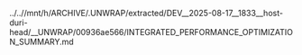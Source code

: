 ../..//mnt/h/ARCHIVE/.UNWRAP/extracted/DEV__2025-08-17__1833__host-duri-head/__UNWRAP/00936ae566/INTEGRATED_PERFORMANCE_OPTIMIZATION_SUMMARY.md